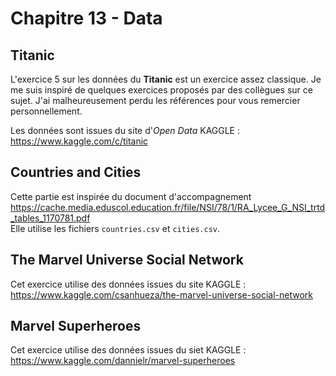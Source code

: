 # Chapitre 13 - Data

## Titanic
L'exercice 5 sur les données du **Titanic** est un exercice assez classique.
Je me suis inspiré de quelques exercices proposés par des collègues sur ce sujet.
J'ai malheureusement perdu les références pour vous remercier personnellement.

Les données sont issues du site d'*Open Data* KAGGLE :<br />
https://www.kaggle.com/c/titanic


## Countries and Cities
Cette partie est inspirée du document d'accompagnement <br />
https://cache.media.eduscol.education.fr/file/NSI/78/1/RA_Lycee_G_NSI_trtd_tables_1170781.pdf <br />
Elle utilise les fichiers `countries.csv` et `cities.csv`.

## The Marvel Universe Social Network
Cet exercice utilise des données issues du site KAGGLE :<br />
https://www.kaggle.com/csanhueza/the-marvel-universe-social-network

## Marvel Superheroes
Cet exercice utilise des données issues du siet KAGGLE :<br />
https://www.kaggle.com/dannielr/marvel-superheroes
